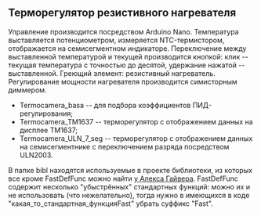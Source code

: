 ## Терморегулятор резистивного нагревателя

Управление производится посредством Arduino Nano. Температура выставляется потенциометром, измеряется NTC-термистором, отображается на семисегментном индикаторе. Переключение между выставленной температурой и текущей производится кнопкой: клик -- текущая температура с точностью до десятой, удержание нажатой -- выставленной. Греющий элемент: резистивный нагреватель. Регулирование мощности нагревателя производится симисторным диммером.

+ Termocamera_basa -- для подбора коэффициентов ПИД-регулирования;
+ Termocamera_TM1637 -- терморегулятор с отображением данных на дисплее TM1637;
+ Termocamera_ULN_7_seg -- терморегулятор с отображением данных на семисегментнике с переключением разряда посредством ULN2003.


В папке bibl находятся используемые в проекте библиотеки, из которых все кроме FastDefFunc можно найти [у Алекса Гайвера](https://github.com/GyverLibs). FastDefFunc содержит несколько "убыстрённых" стандартных функций:  можно их и не использовать (что нежелательно), тогда нужно в имеющихся в коде "какая_то_стандартная_функцияFast" убрать суффикс "Fast".
